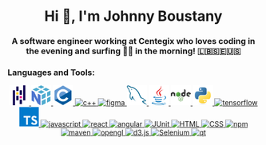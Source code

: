[comment]: <> (<h1 align="center"><kbd><img src="header.png" height="210" alt=""/></kbd></h1>
)

<h1 align="center">Hi 👋, I'm Johnny Boustany</h1>

<h3 align="center">A software engineer working at Centegix who loves coding in the evening and surfing 🏄‍♂️ in the morning! 🇱🇧🇸🇪🇺🇸 </h3>

<h3 align="left">Languages and Tools:</h3>
<p align="center"> 
  <a href="https://pandas.pydata.org/" target="_blank"> <img src="https://raw.githubusercontent.com/devicons/devicon/master/icons/pandas/pandas-original.svg" alt="pandas" width="40" height="40"/> </a> 
  <a href="https://numpy.org/" target="_blank"> <img src="https://raw.githubusercontent.com/devicons/devicon/master/icons/numpy/numpy-original.svg" alt="numpy" width="40" height="40"/> </a> 
  <a href="https://www.cprogramming.com/" target="_blank"> <img src="https://raw.githubusercontent.com/devicons/devicon/master/icons/c/c-original.svg" alt="c" width="40" height="40"/> </a> 
    <a href="https://isocpp.org/" target="_blank"> <img src="https://user-images.githubusercontent.com/25181517/192106073-90fffafe-3562-4ff9-a37e-c77a2da0ff58.png" alt="c++" width="40" height="40"/> </a> 
  <a href="https://www.figma.com/" target="_blank"> <img src="https://www.vectorlogo.zone/logos/figma/figma-icon.svg" alt="figma" width="40" height="40"/> </a> 
  <a href="https://www.mysql.com/" target="_blank"> <img src="https://raw.githubusercontent.com/devicons/devicon/master/icons/mysql/mysql-original.svg" alt="heroku" width="40" height="40"/> </a> 
  <a href="https://www.java.com" target="_blank"> <img src="https://raw.githubusercontent.com/devicons/devicon/master/icons/java/java-original.svg" alt="java" width="40" height="40"/> </a> 
  <a href="https://nodejs.org" target="_blank"> <img src="https://raw.githubusercontent.com/devicons/devicon/master/icons/nodejs/nodejs-original-wordmark.svg" alt="nodejs" width="40" height="40"/> </a> 
  <a href="https://www.python.org" target="_blank"> <img src="https://raw.githubusercontent.com/devicons/devicon/master/icons/python/python-original.svg" alt="python" width="40" height="40"/> </a> 
  <a href="https://www.tensorflow.org" target="_blank"> <img src="https://www.vectorlogo.zone/logos/tensorflow/tensorflow-icon.svg" alt="tensorflow" width="40" height="40"/> </a> 
  <a href="https://www.typescriptlang.org/" target="_blank"> <img src="https://raw.githubusercontent.com/devicons/devicon/master/icons/typescript/typescript-original.svg" alt="typescript" width="40" height="40"/> </a>
  <a href="https://www.javascript.com/" target="_blank"> <img src="https://user-images.githubusercontent.com/25181517/117447155-6a868a00-af3d-11eb-9cfe-245df15c9f3f.png" alt="javascript" width="40" height="40"/> </a> 
  <a href="https://react.dev/" target="_blank"> <img src="https://user-images.githubusercontent.com/25181517/183897015-94a058a6-b86e-4e42-a37f-bf92061753e5.png" alt="react" width="40" height="40"/> </a> 
  <a href="https://angular.io/" target="_blank"> <img src="https://user-images.githubusercontent.com/25181517/183890595-779a7e64-3f43-4634-bad2-eceef4e80268.png" alt="angular" width="40" height="40"/> </a> 
  <a href="https://junit.org/junit5/" target="_blank"> <img src="https://user-images.githubusercontent.com/25181517/117533873-484d4480-afef-11eb-9fad-67c8605e3592.png" alt="JUnit" width="40" height="40"/> </a> 
  <a href="https://html.com/" target="_blank"> <img src="https://user-images.githubusercontent.com/25181517/192158954-f88b5814-d510-4564-b285-dff7d6400dad.png" alt="HTML" width="40" height="40"/> </a>
  <a href="https://tailwindcss.com/" target="_blank"> <img src="https://user-images.githubusercontent.com/25181517/183898674-75a4a1b1-f960-4ea9-abcb-637170a00a75.png" alt="CSS" width="40" height="40"/> </a>
  <a href="https://www.npmjs.com/" target="_blank"> <img src="https://user-images.githubusercontent.com/25181517/121401671-49102800-c959-11eb-9f6f-74d49a5e1774.png" alt="npm" width="40" height="40"/> </a>
 <a href="https://maven.apache.org/" target="_blank"> <img src="https://user-images.githubusercontent.com/25181517/117207242-07d5a700-adf4-11eb-975e-be04e62b984b.png" alt="maven" width="40" height="40"/> </a>
 <a href="https://www.opengl.org/" target="_blank"> <img src="https://findhao.net/images/featured_imgs/opengl.jpg" alt="opengl" width="40" height="40"/> </a>
 <a href="https://d3js.org/" target="_blank"> <img src="https://avatars.githubusercontent.com/u/1562726?s=280&v=4" alt="d3.js" width="40" height="40"/> </a>
 <a href="https://www.selenium.dev/" target="_blank"> <img src="https://user-images.githubusercontent.com/25181517/184103699-d1b83c07-2d83-4d99-9a1e-83bd89e08117.png" alt="Selenium" width="40" height="40"/> </a>
  </a> <a href="https://www.qt.io/" target="_blank" rel="noreferrer"> <img src="https://upload.wikimedia.org/wikipedia/commons/0/0b/Qt_logo_2016.svg" alt="qt" width="40" height="40"/> </a>
<br>
